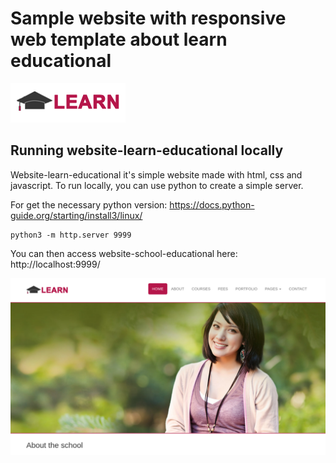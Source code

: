 # Sample website with responsive web template about learn educational

<img src="img/brand.png" >

## Running website-learn-educational locally

Website-learn-educational it's simple website made with html, css and javascript. To run locally, you can use python to create a simple server.

For get the necessary python version: https://docs.python-guide.org/starting/install3/linux/

```
python3 -m http.server 9999
```

You can then access website-school-educational here: http://localhost:9999/

<img src="img/template-view.png" >
